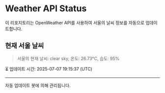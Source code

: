 
# Weather API Status

이 리포지토리는 OpenWeather API를 사용하여 서울의 날씨 정보를 자동으로 업데이트합니다.

## 현재 서울 날씨
> 서울의 현재 날씨: clear sky, 온도: 26.73°C, 습도: 95%

⏳ 업데이트 시간: 2025-07-07 19:15:37 (UTC)

---
자동 업데이트 봇에 의해 관리됩니다.
